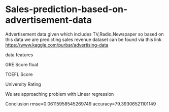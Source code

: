 # Sales-prediction-based-on-advertisement-data
Advertisement data given which includes TV,Radio,Newspaper so based on this data we are predicting sales revenue
dataset can be found via this link https://www.kaggle.com/purbar/advertising-data

data features

GRE Score float

TOEFL Score

University Rating 
 
We are approaching problem with Linear regression

Conclusion
rmse=0.06115958545269749
accuracy=79.39306521101149

